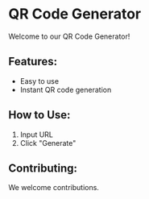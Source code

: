 <!DOCTYPE html>
<html lang="en">
<head>
</head>
<body>
    <h1>QR Code Generator</h1>
    <p>Welcome to our QR Code Generator!</p>
    <h2>Features:</h2>
    <ul>
        <li>Easy to use</li>
        <li>Instant QR code generation</li>
    </ul>
<h2>How to Use:</h2>
    <ol>
        <li>Input URL</li>
        <li>Click "Generate"</li>
    </ol>
<h2>Contributing:</h2>
    <p>We welcome contributions.</p>
</body>
</html>

